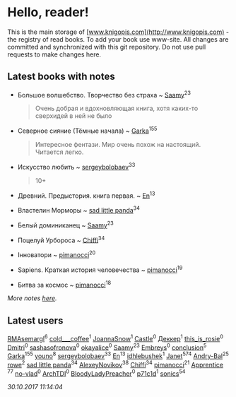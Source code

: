 # Hello, reader!
This is the main storage of [www.knigopis.com](http://www.knigopis.com) - the registry of read books.
To add your book use www-site. All changes are committed and synchronized with this git repository.
Do not use pull requests to make changes here.


## Latest books with notes
* Большое волшебство. Творчество без страха ~ [Saamy](users/115/115226508-vkontakte)<sup>23</sup>
    > Очень добрая и вдохновляющая книга, хотя каких-то сверхидей в ней не было

* Северное сияние (Тёмные начала) ~ [Garka](users/115/115753719718250012620-google)<sup>155</sup>
    > Интересное фентази. Мир очень похож на настоящий. Читается легко.

* Искусство любить ~ [sergeybolobaev](users/379/37918255-vkontakte)<sup>33</sup>
    > 10+

* Древний. Предыстория. книга первая. ~ [En](users/333/333646551-vkontakte)<sup>13</sup>

* Властелин Морморы ~ [sad little panda](users/188/1882525281990290-facebook)<sup>34</sup>

* Белый доминиканец ~ [Saamy](users/115/115226508-vkontakte)<sup>23</sup>

* Поцелуй Урбороса ~ [Chiffi](users/105/105831994080785626680-google)<sup>34</sup>

* Інноватори ~ [pimanocci](users/117/117124011531379579265-google)<sup>20</sup>

* Sapiens. Краткая история человечества ~ [pimanocci](users/117/117124011531379579265-google)<sup>19</sup>

* Битва за космос ~ [pimanocci](users/117/117124011531379579265-google)<sup>18</sup>


_More notes [here](latest_books_with_notes.md)._


## Latest users
[RMAsemargl](users/117/117414656376251989959-google)<sup>6</sup> 
[cold___coffee](users/133/133246162-vkontakte)<sup>1</sup> 
[JoannaSnow](users/700/700734347037442048-twitter)<sup>1</sup> 
[Castle](users/470/4702922780965857287-mailru)<sup>0</sup> 
[Деккер](users/726/726970827489875-facebook)<sup>1</sup> 
[this_is_rosie](users/349/34950345-vkontakte)<sup>0</sup> 
[Dmitri](users/116/116430475654644004490-google)<sup>0</sup> 
[sashasofronova](users/445/445680033-vkontakte)<sup>0</sup> 
[okayalice](users/874/8746270-vkontakte)<sup>0</sup> 
[Saamy](users/115/115226508-vkontakte)<sup>23</sup> 
[Embreys](users/435/435613843-vkontakte)<sup>0</sup> 
[conclusion](users/367/367948211-vkontakte)<sup>5</sup> 
[Garka](users/115/115753719718250012620-google)<sup>155</sup> 
[youno](users/302/302928912-vkontakte)<sup>8</sup> 
[sergeybolobaev](users/379/37918255-vkontakte)<sup>33</sup> 
[En](users/333/333646551-vkontakte)<sup>13</sup> 
[idhlebushek](users/139/139578422-vkontakte)<sup>1</sup> 
[Janet](users/108/108113656204404967440-google)<sup>574</sup> 
[Andry-Bal](users/109/109232883876697421544-google)<sup>25</sup> 
[rowe](users/110/110678352866444093698-google)<sup>2</sup> 
[sad little panda](users/188/1882525281990290-facebook)<sup>34</sup> 
[AlexeyNovikov](users/170/170278332-vkontakte)<sup>38</sup> 
[Chiffi](users/105/105831994080785626680-google)<sup>34</sup> 
[pimanocci](users/117/117124011531379579265-google)<sup>21</sup> 
[Apprentice ](users/528/52821952-vkontakte)<sup>77</sup> 
[no-vlad](users/270/27044777-yandex)<sup>0</sup> 
[ArchTDI](users/114/114130076326527433894-google)<sup>0</sup> 
[BloodyLadyPreacher](users/115/115232793911015685284-google)<sup>0</sup> 
[p71c1d](users/118/118385935-vkontakte)<sup>1</sup> 
[sonics](users/588/5880221-vkontakte)<sup>54</sup> 


_30.10.2017 11:14:04_

